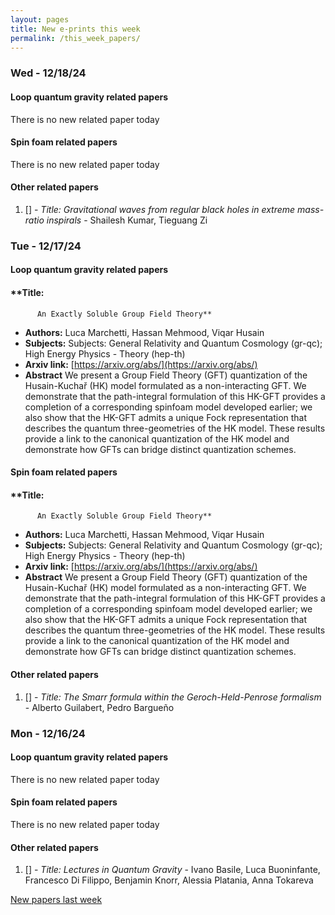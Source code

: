 ```yaml
---
layout: pages
title: New e-prints this week
permalink: /this_week_papers/
---
```




### Wed - 12/18/24

#### Loop quantum gravity related papers

There is no new related paper today 

#### Spin foam related papers

There is no new related paper today 



#### Other related papers

1. [[]](https://arxiv.org/abs/) - *Title:
          Gravitational waves from regular black holes in extreme mass-ratio inspirals* - Shailesh Kumar, Tieguang Zi



### Tue - 12/17/24

#### Loop quantum gravity related papers

#### **Title:
          An Exactly Soluble Group Field Theory**
 - **Authors:** Luca Marchetti, Hassan Mehmood, Viqar Husain
 - **Subjects:** Subjects:
General Relativity and Quantum Cosmology (gr-qc); High Energy Physics - Theory (hep-th)
 - **Arxiv link:** [https://arxiv.org/abs/](https://arxiv.org/abs/)
 - **Abstract**
 We present a Group Field Theory (GFT) quantization of the Husain-Kuchař (HK) model formulated as a non-interacting GFT. We demonstrate that the path-integral formulation of this HK-GFT provides a completion of a corresponding spinfoam model developed earlier; we also show that the HK-GFT admits a unique Fock representation that describes the quantum three-geometries of the HK model. These results provide a link to the canonical quantization of the HK model and demonstrate how GFTs can bridge distinct quantization schemes. 

#### Spin foam related papers

#### **Title:
          An Exactly Soluble Group Field Theory**
 - **Authors:** Luca Marchetti, Hassan Mehmood, Viqar Husain
 - **Subjects:** Subjects:
General Relativity and Quantum Cosmology (gr-qc); High Energy Physics - Theory (hep-th)
 - **Arxiv link:** [https://arxiv.org/abs/](https://arxiv.org/abs/)
 - **Abstract**
 We present a Group Field Theory (GFT) quantization of the Husain-Kuchař (HK) model formulated as a non-interacting GFT. We demonstrate that the path-integral formulation of this HK-GFT provides a completion of a corresponding spinfoam model developed earlier; we also show that the HK-GFT admits a unique Fock representation that describes the quantum three-geometries of the HK model. These results provide a link to the canonical quantization of the HK model and demonstrate how GFTs can bridge distinct quantization schemes. 



#### Other related papers

1. [[]](https://arxiv.org/abs/) - *Title:
          The Smarr formula within the Geroch-Held-Penrose formalism* - Alberto Guilabert, Pedro Bargueño



### Mon - 12/16/24

#### Loop quantum gravity related papers

There is no new related paper today 

#### Spin foam related papers

There is no new related paper today 



#### Other related papers

1. [[]](https://arxiv.org/abs/) - *Title:
          Lectures in Quantum Gravity* - Ivano Basile, Luca Buoninfante, Francesco Di Filippo, Benjamin Knorr, Alessia Platania, Anna Tokareva






[New papers last week]({{site.url}}/archived/weekly/pre-prints/2024/12/16/archived_weekly_papers.html)